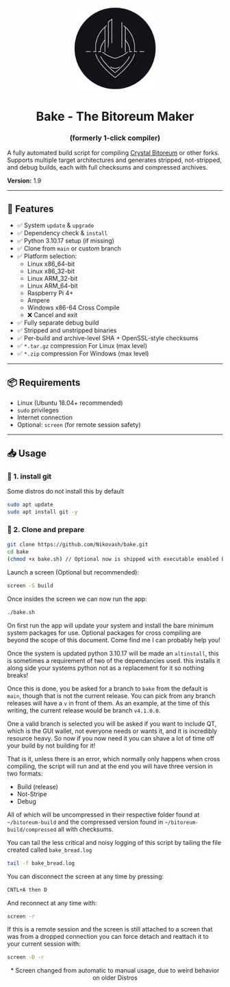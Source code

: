 <p align="center">
  <img src="assets/BB_logo.png" alt="Project Logo" width="200"/>
</p>

<div align="center">
<h1>Bake - The Bitoreum Maker<br /></h1>
<h3>(formerly 1-click compiler)</h3>
</div>


A fully automated build script for compiling [Crystal Bitoreum](https://github.com/Nikovash/bitoreum) or other forks.  
Supports multiple target architectures and generates stripped, not-stripped, and debug builds, each with full checksums and compressed archives.

**Version:** 1.9

---

## 🚀 Features

- ✅ System `update` & `upgrade`
- ✅ Dependency check & `install`
- ✅ Python 3.10.17 setup (if missing)
- ✅ Clone from `main` or custom branch
- ✅ Platform selection:
  - Linux x86_64-bit
  - Linux x86_32-bit
  - Linux ARM_32-bit
  - Linux ARM_64-bit
  - Raspberry Pi 4+
  - Ampere
  - Windows x86-64 Cross Compile
  - ❌ Cancel and exit
- ✅ Fully separate debug build
- ✅ Stripped and unstripped binaries
- ✅ Per-build and archive-level SHA + OpenSSL-style checksums
- ✅ `*.tar.gz` compression For Linux (max level)
- ✅ `*.zip` compression For Windows (max level)

---

## 📦 Requirements

- Linux (Ubuntu 18.04+ recommended)
- `sudo` privileges
- Internet connection
- Optional: `screen` (for remote session safety)

---

## 📥 Usage

### 🔹 1. install git
Some distros do not install this by default
```bash
sudo apt update
sudo apt install git -y
```

### 🔹 2. Clone and prepare
```bash
git clone https://github.com/Nikovash/bake.git
cd bake
(chmod +x bake.sh) // Optional now is shipped with executable enabled by default
```
Launch a screen (Optional but recommended):
```bash
screen -S build
```
Once insides the screen we can now run the app:
```bash
./bake.sh
```
On first run the app will update your system and install the bare minimum system packages for use. Optional packages for cross compiling are beyond the scope of this document. Come find me I can probably help you!

Once the system is updated python 3.10.17 will be made an `altinstall`, this is sometimes a requirement of two of the dependancies used. this installs it along side your systems python not as a replacement for it so nothing breaks!

Once this is done, you be asked for a branch to `bake` from the default is `main`, though that is not the current release. You can pick from any branch releases will have a `v` in front of them. As an example, at the time of this writing, the current release would be branch `v4.1.0.0`.

One a valid branch is selected you will be asked if you want to include QT, which is the GUI wallet, not everyone needs or wants it, and it is incredibly resource heavy. So now if you now need it you can shave a lot of time off your build by not building for it!

That is it, unless there is an error, which normally only happens when cross compiling, the script will run and at the end you will have three version in two formats:
- Build (release)
- Not-Stripe
- Debug

All of which will be uncompressed in their respective folder found at `~/bitoreum-build` and the compressed version found in `~/bitoreum-build/compressed` all with checksums.

You can tail the less critical and noisy logging of this script by tailing the file created called `bake_bread.log`
```bash
tail -f bake_bread.log
```
You can disconnect the screen at any time by pressing:
```bash
CNTL+A then D
```
And reconnect at any time with:
```bash
screen -r
```
If this is a remote session and the screen is still attached to a screen that was from a dropped connection you can force detach and reattach it to your current session with:
```bash
screen -D -r
```

<p align="center">* Screen changed from automatic to manual usage, due to weird behavior on older Distros</p>
